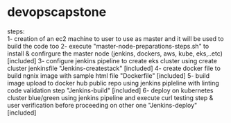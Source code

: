 # devopscapstone
steps:  
1- creation of an ec2 machine to user to use as master and it will be used to build the code too
2- execute "master-node-preparations-steps.sh" to install & confirgure the master node (jenkins, dockers, aws, kube, eks,..etc) [included]
3- configure jenkins pipeline to create eks cluster using create cluster jenkinsfile "Jenkins-createstack" [included]
4- create docker file to build ngnix image with sample html file "Dockerfile" [included]
5- build image upload to docker hub public repo using jenkins pipleline with linting code validation step "Jenkins-build" [included]
6- deploy on kubernetes cluster blue/green using jenkins pipeline and execute curl testing step & user verification before proceeding on other one "Jenkins-deploy" [included]
